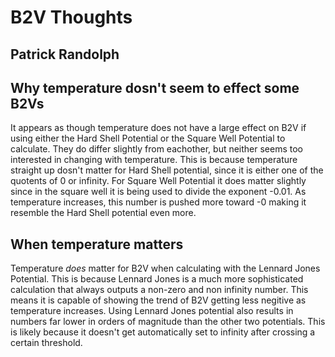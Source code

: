 # B2V Thoughts
## Patrick Randolph

## Why temperature dosn't seem to effect some B2Vs
It appears as though temperature does not have a large effect on B2V if using either the Hard Shell Potential or the Square Well Potential to calculate. They do differ slightly from eachother, but neither seems too interested in changing with temperature. This is because temperature straight up dosn't matter for Hard Shell potential, since it is either one of the quotents of 0 or infinity. For Square Well Potential it does matter slightly since in the square well it is being used to divide the exponent -0.01. As temperature increases, this number is pushed more toward -0 making it resemble the Hard Shell potential even more.

## When temperature matters
Temperature *does* matter for B2V when calculating with the Lennard Jones Potential. This is because Lennard Jones is a much more sophisticated calculation that always outputs a non-zero and non infinity number. This means it is capable of showing the trend of B2V getting less negitive as temperature increases. Using Lennard Jones potential also results in numbers far lower in orders of magnitude than the other two potentials. This is likely because it doesn't get automatically set to infinity after crossing a certain threshold.